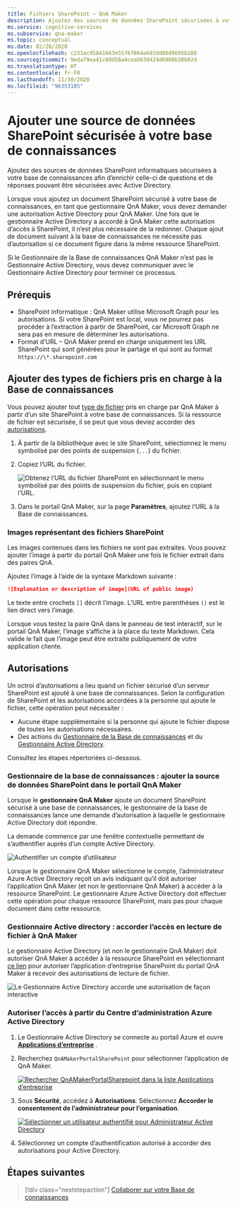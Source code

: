 ```yaml
---
title: Fichiers SharePoint – QnA Maker
description: Ajoutez des sources de données SharePoint sécurisées à votre base de connaissances afin d’enrichir celle-ci de questions et de réponses pouvant être sécurisées avec Active Directory.
ms.service: cognitive-services
ms.subservice: qna-maker
ms.topic: conceptual
ms.date: 02/20/2020
ms.openlocfilehash: c231ac95841043e5576f064e683dd86d9695b108
ms.sourcegitcommit: 9eda79ea41c60d58a4ceab63d424d6866b38b82d
ms.translationtype: HT
ms.contentlocale: fr-FR
ms.lasthandoff: 11/30/2020
ms.locfileid: "96353185"
---
```

# <a name="add-a-secured-sharepoint-data-source-to-your-knowledge-base"></a>Ajouter une source de données SharePoint sécurisée à votre base de connaissances

Ajoutez des sources de données SharePoint informatiques sécurisées à votre base de connaissances afin d’enrichir celle-ci de questions et de réponses pouvant être sécurisées avec Active Directory.

Lorsque vous ajoutez un document SharePoint sécurisé à votre base de connaissances, en tant que gestionnaire QnA Maker, vous devez demander une autorisation Active Directory pour QnA Maker. Une fois que le gestionnaire Active Directory a accordé à QnA Maker cette autorisation d’accès à SharePoint, il n’est plus nécessaire de la redonner. Chaque ajout de document suivant à la base de connaissances ne nécessite pas d’autorisation si ce document figure dans la même ressource SharePoint.

Si le Gestionnaire de la Base de connaissances QnA Maker n’est pas le Gestionnaire Active Directory, vous devez communiquer avec le Gestionnaire Active Directory pour terminer ce processus.

## <a name="prerequisites"></a>Prérequis

* SharePoint informatique : QnA Maker utilise Microsoft Graph pour les autorisations. Si votre SharePoint est local, vous ne pourrez pas procéder à l’extraction à partir de SharePoint, car Microsoft Graph ne sera pas en mesure de déterminer les autorisations.
* Format d’URL – QnA Maker prend en charge uniquement les URL SharePoint qui sont générées pour le partage et qui sont au format `https://\*.sharepoint.com`

## <a name="add-supported-file-types-to-knowledge-base"></a>Ajouter des types de fichiers pris en charge à la Base de connaissances

Vous pouvez ajouter tout [type de fichier](../index.yml) pris en charge par QnA Maker à partir d’un site SharePoint à votre base de connaissances. Si la ressource de fichier est sécurisée, il se peut que vous deviez accorder des [autorisations](#permissions).

1. À partir de la bibliothèque avec le site SharePoint, sélectionnez le menu symbolisé par des points de suspension (`...`) du fichier.
1. Copiez l’URL du fichier.

   ![Obtenez l’URL du fichier SharePoint en sélectionnant le menu symbolisé par des points de suspension du fichier, puis en copiant l’URL.](../media/add-sharepoint-datasources/get-sharepoint-file-url.png)

1. Dans le portail QnA Maker, sur la page **Paramètres**, ajoutez l’URL à la Base de connaissances.

### <a name="images-with-sharepoint-files"></a>Images représentant des fichiers SharePoint

Les images contenues dans les fichiers ne sont pas extraites. Vous pouvez ajouter l’image à partir du portail QnA Maker une fois le fichier extrait dans des paires QnA.

Ajoutez l’image à l’aide de la syntaxe Markdown suivante :

```markdown
![Explanation or description of image](URL of public image)
```

Le texte entre crochets `[]` décrit l’image. L’URL entre parenthèses `()` est le lien direct vers l’image.

Lorsque vous testez la paire QnA dans le panneau de test interactif, sur le portail QnA Maker, l’image s’affiche à la place du texte Markdown. Cela valide le fait que l’image peut être extraite publiquement de votre application cliente.

## <a name="permissions"></a>Autorisations

Un octroi d’autorisations a lieu quand un fichier sécurisé d’un serveur SharePoint est ajouté à une base de connaissances. Selon la configuration de SharePoint et les autorisations accordées à la personne qui ajoute le fichier, cette opération peut nécessiter :

* Aucune étape supplémentaire si la personne qui ajoute le fichier dispose de toutes les autorisations nécessaires.
* Des actions du [Gestionnaire de la Base de connaissances](#knowledge-base-manager-add-sharepoint-data-source-in-qna-maker-portal) et du [ Gestionnaire Active Directory](#active-directory-manager-grant-file-read-access-to-qna-maker).

Consultez les étapes répertoriées ci-dessous.

### <a name="knowledge-base-manager-add-sharepoint-data-source-in-qna-maker-portal"></a>Gestionnaire de la base de connaissances : ajouter la source de données SharePoint dans le portail QnA Maker

Lorsque le **gestionnaire QnA Maker** ajoute un document SharePoint sécurisé à une base de connaissances, le gestionnaire de la base de connaissances lance une demande d’autorisation à laquelle le gestionnaire Active Directory doit répondre.

La demande commence par une fenêtre contextuelle permettant de s’authentifier auprès d’un compte Active Directory.

![Authentifier un compte d’utilisateur](../media/add-sharepoint-datasources/authenticate-user-account.png)

Lorsque le gestionnaire QnA Maker sélectionne le compte, l’administrateur Azure Active Directory reçoit un avis indiquant qu’il doit autoriser l’application QnA Maker (et non le gestionnaire QnA Maker) à accéder à la ressource SharePoint. Le gestionnaire Azure Active Directory doit effectuer cette opération pour chaque ressource SharePoint, mais pas pour chaque document dans cette ressource.

### <a name="active-directory-manager-grant-file-read-access-to-qna-maker"></a>Gestionnaire Active directory : accorder l’accès en lecture de fichier à QnA Maker

Le gestionnaire Active Directory (et non le gestionnaire QnA Maker) doit autoriser QnA Maker à accéder à la ressource SharePoint en sélectionnant [ce lien](https://login.microsoftonline.com/common/oauth2/v2.0/authorize?response_type=id_token&scope=Files.Read%20Files.Read.All%20Sites.Read.All%20User.Read%20User.ReadBasic.All%20profile%20openid%20email&client_id=c2c11949-e9bb-4035-bda8-59542eb907a6&redirect_uri=https%3A%2F%2Fwww.qnamaker.ai%3A%2FCreate&state=68) pour autoriser l’application d’entreprise SharePoint du portail QnA Maker à recevoir des autorisations de lecture de fichier.

![Le Gestionnaire Active Directory accorde une autorisation de façon interactive](../media/add-sharepoint-datasources/aad-manager-grants-permission-interactively.png)

<!--
The Active Directory manager must grant QnA Maker access either by application name, `QnAMakerPortalSharePoint`, or by application ID, `c2c11949-e9bb-4035-bda8-59542eb907a6`.
-->
<!--
### Grant access from the interactive pop-up window

The Active Directory manager will get a pop-up window requesting permissions to the `QnAMakerPortalSharePoint` app. The pop-up window includes the QnA Maker Manager email address that initiated the request, an `App Info` link to learn more about **QnAMakerPortalSharePoint**, and a list of permissions requested. Select **Accept** to provide those permissions.

![Azure Active Directory manager grants permission interactively](../media/add-sharepoint-datasources/aad-manager-grants-permission-interactively.png)
-->
<!--

### Grant access from the App Registrations list

1. The Active Directory manager signs in to the Azure portal and opens **[App registrations list](https://ms.portal.azure.com/#blade/Microsoft_AAD_IAM/ApplicationsListBlade)**.

1. Search for and select the **QnAMakerPortalSharePoint** app. Change the second filter box from **My apps** to **All apps**. The app information will open on the right side.

    ![Select QnA Maker app in App registrations list](../media/add-sharepoint-datasources/select-qna-maker-app-in-app-registrations.png)

1. Select **Settings**.

    [![Select Settings in the right-side blade](../media/add-sharepoint-datasources/select-settings-for-qna-maker-app-registration.png)](../media/add-sharepoint-datasources/select-settings-for-qna-maker-app-registration.png#lightbox)

1. Under **API access**, select **Required permissions**.

    ![Select 'Settings', then under 'API access', select 'Required permission'](../media/add-sharepoint-datasources/select-required-permissions-in-settings-blade.png)

1. Do not change any settings in the **Enable Access** window. Select **Grant Permission**.

    [![Under 'Grant Permission', select 'Yes'](../media/add-sharepoint-datasources/grant-app-required-permissions.png)](../media/add-sharepoint-datasources/grant-app-required-permissions.png#lightbox)

1. Select **YES** in the pop-up confirmation windows.

    ![Grant required permissions](../media/add-sharepoint-datasources/grant-required-permissions.png)
-->
### <a name="grant-access-from-the-azure-active-directory-admin-center"></a>Autoriser l’accès à partir du Centre d’administration Azure Active Directory

1. Le Gestionnaire Active Directory se connecte au portail Azure et ouvre **[Applications d’entreprise](https://aad.portal.azure.com/#blade/Microsoft_AAD_IAM/StartboardApplicationsMenuBlade/AllApps)** .

1. Recherchez `QnAMakerPortalSharePoint` pour sélectionner l’application de QnA Maker.

    [![Rechercher QnAMakerPortalSharepoint dans la liste Applications d’entreprise](../media/add-sharepoint-datasources/search-enterprise-apps-for-qna-maker.png)](../media/add-sharepoint-datasources/search-enterprise-apps-for-qna-maker.png#lightbox)

1. Sous **Sécurité**, accédez à **Autorisations**. Sélectionnez **Accorder le consentement de l’administrateur pour l’organisation**.

    [![Sélectionner un utilisateur authentifié pour Administrateur Active Directory](../media/add-sharepoint-datasources/grant-aad-permissions-to-enterprise-app.png)](../media/add-sharepoint-datasources/grant-aad-permissions-to-enterprise-app.png#lightbox)

1. Sélectionnez un compte d’authentification autorisé à accorder des autorisations pour Active Directory.



<!--

## Add SharePoint data source with APIs

You need to get the SharePoint file's URI before adding it to QnA Maker.

## Get SharePoint File URI

Use the following steps to transform the SharePoint URL into a sharing token.

1. Encode the URL using [base64](https://en.wikipedia.org/wiki/Base64).

1. Convert the base64-encoded result to an unpadded base64url format with the following character changes.

    * Remove the equal character, `=` from the end of the value.
    * Replace `/` with `_`.
    * Replace `+` with `-`.
    * Append `u!` to be beginning of the string.

1. Sign in to Graph explorer and run the following query, where `sharedURL` is ...:

    ```
    https://graph.microsoft.com/v1.0/shares/<sharedURL>/driveitem
    ```

    Get the **@microsoft.graph.downloadUrl** and use this as `fileuri` in the QnA Maker APIs.

### Add or update a SharePoint File URI to your knowledge base

Use the **@microsoft.graph.downloadUrl** from the previous section as the `fileuri` in the QnA Maker API for [adding a knowledge base](/rest/api/cognitiveservices/qnamaker4.0/knowledgebase) or [updating a knowledge base](/rest/api/cognitiveservices/qnamaker/knowledgebase/update). The following fields are mandatory: name, fileuri, filename, source.

```
{
    "name": "Knowledge base name",
    "files": [
        {
            "fileUri": "<@microsoft.graph.downloadURL>",
            "fileName": "filename.xlsx",
            "source": "<SharePoint link>"
        }
    ],
    "urls": [],
    "users": [],
    "hostUrl": "",
    "qnaList": []
}
```



## Remove QnA Maker app from SharePoint authorization

1. Use the steps in the previous section to find the Qna Maker app in the Active Directory admin center.
1. When you select the **QnAMakerPortalSharePoint**, select **Overview**.
1. Select **Delete** to remove permissions.

-->

## <a name="next-steps"></a>Étapes suivantes

> [!div class="nextstepaction"]
> [Collaborer sur votre Base de connaissances](../index.yml)